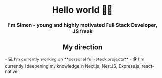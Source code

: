 <h1 align="center">Hello world ✌🏻</h1>
<h3 align="center">I'm Simon - young and highly motivated Full Stack Developer, JS freak</h3>

<h2 align="center">My direction</h3>
- 💻 I’m currently working on **personal full-stack projects** 
- 🕵 I'm currently I deepening my knowledge in Next.js, NestJS, Express.js, react-native

